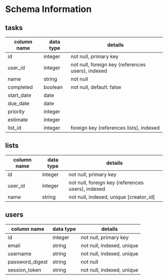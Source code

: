 # Schema Information

## tasks
column name        | data type | details
-------------------|-----------|-----------------------
id                 | integer   | not null, primary key
user_id            | integer   | not null, foreign key (references users), indexed
name               | string    | not null
completed          | boolean   | not null, default: false
start_date         | date      |
due_date           | date      |
priority           | integer   |
estimate           | integer   |
list_id            | integer   | foreign key (references lists), indexed

## lists
column name | data type | details
------------|-----------|-----------------------
id          | integer   | not null, primary key
user_id     | integer   | not null, foreign key (references users), indexed
name        | string    | not null, indexed, unique [creator_id]


## users
column name     | data type | details
----------------|-----------|-----------------------
id              | integer   | not null, primary key
email   		| string    | not null, indexed, unique
username        | string    | not null, indexed, unique
password_digest | string    | not null
session_token   | string    | not null, indexed, unique
